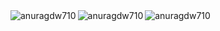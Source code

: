 
<img align="left" src="https://github-readme-streak-stats.herokuapp.com/?user=anuragdw710" alt="anuragdw710" />

<img align="left" src="https://github-readme-stats-sigma-five.vercel.app/api?username=anuragdw710&show_icons=true&theme=maroongold" alt="anuragdw710" />

<img align="left" src="https://github-readme-stats.vercel.app/api/top-langs/?username=anuragdw710&layout=compact" alt="anuragdw710" />


<!-- [![Top Langs](https://github-readme-stats.vercel.app/api/top-langs/?username=anuragdw710&layout=compact)](https://github.com/anuragdw710/github-readme-stats)  -->


<!--
**anuragdw710/anuragdw710** is a ✨ _special_ ✨ repository because its `README.md` (this file) appears on your GitHub profile.

Here are some ideas to get you started:

- 🔭 I’m currently working on ...
- 🌱 I’m currently learning ...
- 👯 I’m looking to collaborate on ...
- 🤔 I’m looking for help with ...
- 💬 Ask me about ...
- 📫 How to reach me: ...
- 😄 Pronouns: ...
- ⚡ Fun fact: ...
-->
